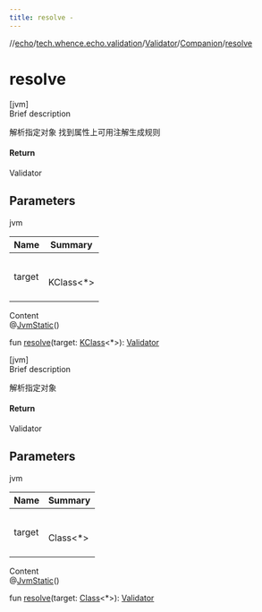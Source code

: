 ```yaml
---
title: resolve -
---
```

//[echo](../../../index.md)/[tech.whence.echo.validation](../../index.md)/[Validator](../index.md)/[Companion](index.md)/[resolve](resolve.md)



# resolve  
[jvm]  
Brief description  


解析指定对象 找到属性上可用注解生成规则



#### Return  


Validator



## Parameters  
  
jvm  
  
|  Name|  Summary| 
|---|---|
| target| <br><br>KClass<*><br><br>
  
  
Content  
@[JvmStatic](https://kotlinlang.org/api/latest/jvm/stdlib/kotlin.jvm/-jvm-static/index.html)()  
  
fun [resolve](resolve.md)(target: [KClass](https://kotlinlang.org/api/latest/jvm/stdlib/kotlin.reflect/-k-class/index.html)<*>): [Validator](../index.md)  


[jvm]  
Brief description  


解析指定对象



#### Return  


Validator



## Parameters  
  
jvm  
  
|  Name|  Summary| 
|---|---|
| target| <br><br>Class<*><br><br>
  
  
Content  
@[JvmStatic](https://kotlinlang.org/api/latest/jvm/stdlib/kotlin.jvm/-jvm-static/index.html)()  
  
fun [resolve](resolve.md)(target: [Class](https://docs.oracle.com/javase/8/docs/api/java/lang/Class.html)<*>): [Validator](../index.md)  



